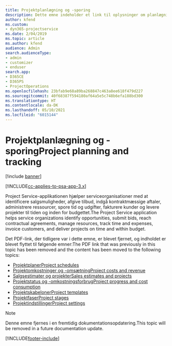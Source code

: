 ```yaml
---
title: Projektplanlægning og -sporing
description: Dette emne indeholder et link til oplysninger om planlægning og sporing i Project Service Automation.
author: kfend
ms.custom:
- dyn365-projectservice
ms.date: 2/04/2019
ms.topic: article
ms.author: kfend
audience: Admin
search.audienceType:
- admin
- customizer
- enduser
search.app:
- D365CE
- D365PS
- ProjectOperations
ms.openlocfilehash: 23bfab9e68a89ba268847c463a8ee618f479d227
ms.sourcegitcommit: 40f68387f594180af64a5e5c748b6efa188bd300
ms.translationtype: HT
ms.contentlocale: da-DK
ms.lasthandoff: 05/10/2021
ms.locfileid: "6015144"
---
```

# <a name="project-planning-and-tracking"></a><span data-ttu-id="7ced8-103">Projektplanlægning og -sporing</span><span class="sxs-lookup"><span data-stu-id="7ced8-103">Project planning and tracking</span></span>

[!include [banner](../../includes/psa-now-project-operations.md)]

[!INCLUDE[cc-applies-to-psa-app-3.x](../../includes/cc-applies-to-psa-app-3x.md)]

<span data-ttu-id="7ced8-104">Project Service-applikationen hjælper serviceorganisationer med at identificere salgsmuligheder, afgive tilbud, indgå kontraktmæssige aftaler, administrere ressourcer, spore tid og udgifter, fakturere kunder og levere projekter til tiden og inden for budgettet.</span><span class="sxs-lookup"><span data-stu-id="7ced8-104">The Project Service application helps service organizations identify opportunities, submit bids, reach contractual agreements, manage resources, track time and expenses, invoice customers, and deliver projects on time and within budget.</span></span> 

<span data-ttu-id="7ced8-105">Det PDF-link, der tidligere var i dette emne, er blevet fjernet, og indholdet er blevet flyttet til følgende emner:</span><span class="sxs-lookup"><span data-stu-id="7ced8-105">The PDF link that was previously in this topic has been removed and the content has been moved to the following topics:</span></span>

- [<span data-ttu-id="7ced8-106">Projektplaner</span><span class="sxs-lookup"><span data-stu-id="7ced8-106">Project schedules</span></span>](../project-creating.md)
- [<span data-ttu-id="7ced8-107">Projektomkostninger og -omsætning</span><span class="sxs-lookup"><span data-stu-id="7ced8-107">Project costs and revenue</span></span>](../project-estimating.md)
- [<span data-ttu-id="7ced8-108">Salgsestimater og projekter</span><span class="sxs-lookup"><span data-stu-id="7ced8-108">Sales estimates and projects</span></span>](../project-leveraging.md)
- [<span data-ttu-id="7ced8-109">Projektstatus og -omkostningsforbrug</span><span class="sxs-lookup"><span data-stu-id="7ced8-109">Project progress and cost consumption</span></span>](../project-tracking.md)
- [<span data-ttu-id="7ced8-110">Projektskabeloner</span><span class="sxs-lookup"><span data-stu-id="7ced8-110">Project templates</span></span>](../project-templates.md)
- [<span data-ttu-id="7ced8-111">Projektfaser</span><span class="sxs-lookup"><span data-stu-id="7ced8-111">Project stages</span></span>](../project-stages.md)
- [<span data-ttu-id="7ced8-112">Projektindstillinger</span><span class="sxs-lookup"><span data-stu-id="7ced8-112">Project settings</span></span>](../project-settings.md)

> [!NOTE]
> <span data-ttu-id="7ced8-113">Denne emne fjernes i en fremtidig dokumentationsopdatering.</span><span class="sxs-lookup"><span data-stu-id="7ced8-113">This topic will be removed in a future documentation update.</span></span> 


[!INCLUDE[footer-include](../../includes/footer-banner.md)]